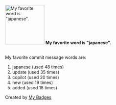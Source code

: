 <img src="https://my-badges.github.io/my-badges/favorite-word.png" alt="My favorite word is &quot;japanese&quot;." title="My favorite word is &quot;japanese&quot;." width="128">
<strong>My favorite word is &quot;japanese&quot;.</strong>
<br><br>

My favorite commit message words are:

1. japanese (used 48 times)
2. update (used 35 times)
3. copilot (used 20 times)
4. new (used 19 times)
5. added (used 18 times)


Created by <a href="https://github.com/my-badges/my-badges">My Badges</a>